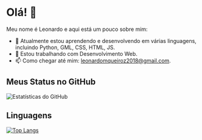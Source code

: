# Olá! 👋

Meu nome é Leonardo e aqui está um pouco sobre mim:

- 🌱 Atualmente estou aprendendo e desenvolvendo em várias linguagens, incluindo Python, GML, CSS, HTML, JS.
- 🔭 Estou trabalhando com Desenvolvimento Web.
- 📫 Como chegar até mim: leonardomqueiroz2018@gmail.com.

## Meus Status no GitHub

![Estatísticas do GitHub](https://github-readme-stats.vercel.app/api?username=LeonardoMQz&show_icons=true&theme=dark)

## Linguagens

[![Top Langs](https://github-readme-stats.vercel.app/api/top-langs/?username=LeonardoMQz&layout=compact&theme=dark)](https://github.com/LeonardoMQz)
